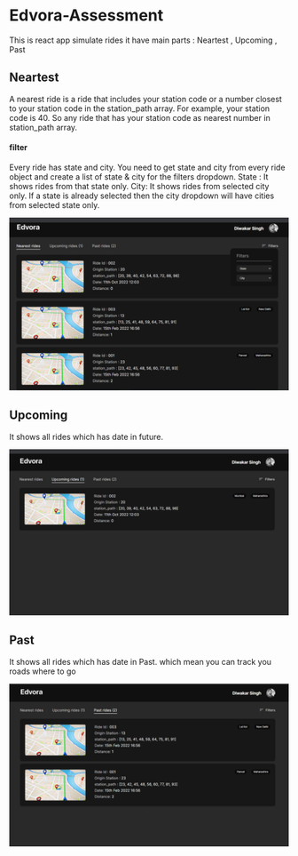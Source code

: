 # Edvora-Assessment
This is react app simulate rides it have main parts : Neartest , Upcoming , Past

<section>
<h2> Neartest </h2>
<p> A nearest ride is a ride that includes your station code or a number closest to your station code in the station_path array. 
For example, your station code is 40. So any ride that has your station code as nearest number in station_path array. 
 </p>
 <h4> filter </h4>
 <p> Every ride has state and city. You need to get state and city from every ride object and create a list of state & city for the filters dropdown. 
State : It shows rides from that state only. City: It shows rides from selected city only. If a state is already selected then the city dropdown will have cities from selected state only. 
 </p>
<img src="./public/Screen Shots/main.png" >
</section>

<section>
<h2> Upcoming </h2>
<p> It shows all rides which has date in future. </p>
<img src="./public/Screen Shots/Upcoming.png" >
</section>


<section>
<h2> Past </h2>
<p> It shows all rides which has date in Past. which mean you can track you roads where to go  </p>
<img src="./public/Screen Shots/Past.png" >
</section>
